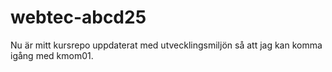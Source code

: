 # webtec-abcd25

Nu är mitt kursrepo uppdaterat med utvecklingsmiljön så att jag kan komma igång med kmom01.
